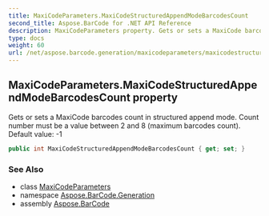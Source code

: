 ```yaml
---
title: MaxiCodeParameters.MaxiCodeStructuredAppendModeBarcodesCount
second_title: Aspose.BarCode for .NET API Reference
description: MaxiCodeParameters property. Gets or sets a MaxiCode barcodes count in structured append mode. Count number must be a value between 2 and 8 maximum barcodes count. Default value 1
type: docs
weight: 60
url: /net/aspose.barcode.generation/maxicodeparameters/maxicodestructuredappendmodebarcodescount/
---
```

## MaxiCodeParameters.MaxiCodeStructuredAppendModeBarcodesCount property

Gets or sets a MaxiCode barcodes count in structured append mode. Count number must be a value between 2 and 8 (maximum barcodes count). Default value: -1

```csharp
public int MaxiCodeStructuredAppendModeBarcodesCount { get; set; }
```

### See Also

* class [MaxiCodeParameters](../)
* namespace [Aspose.BarCode.Generation](../../maxicodeparameters/)
* assembly [Aspose.BarCode](../../../)


